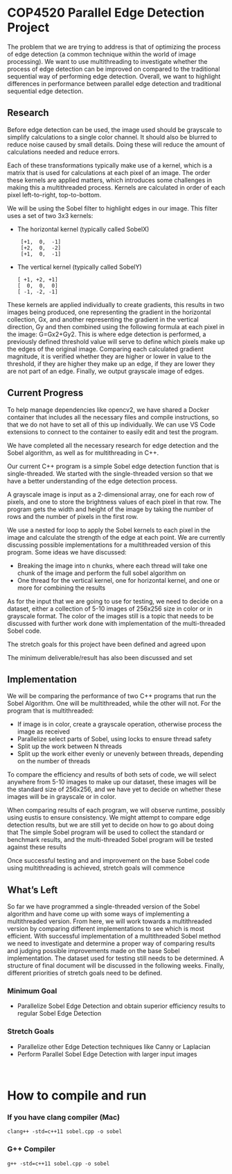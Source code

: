 # COP4520 Parallel Edge Detection Project
The problem that we are trying to address is that of optimizing the process of edge detection (a common technique within the world of image processing). We want to use multithreading to investigate whether the process of edge detection can be improved on compared to the traditional sequential way of performing edge detection. Overall, we want to highlight differences in performance between parallel edge detection and traditional sequential edge detection.

## Research
Before edge detection can be used, the image used should be grayscale to simplify calculations to a single color channel. It should also be blurred to reduce noise caused by small details. Doing these will reduce the amount of calculations needed and reduce errors.

Each of these transformations typically make use of a kernel, which is a matrix that is used for calculations at each pixel of an image. The order these kernels are applied matters, which introduces some challenges in making this a multithreaded process. Kernels are calculated in order of each pixel left-to-right, top-to-bottom.

We will be using the Sobel filter to highlight edges in our image. This filter uses a set of two 3x3 kernels:
 - The horizontal kernel (typically called SobelX)
    
        [+1,  0,  -1]
        [+2,  0,  -2]
        [+1,  0,  -1]
	

 -  The vertical kernel (typically called SobelY)
    
        [ +1, +2, +1]
        [  0,  0,  0]
        [ -1, -2, -1]

These kernels are applied individually to create gradients, this results in two images being produced, one representing the gradient in the horizontal collection, Gx, and another representing the gradient in the vertical direction, Gy and then combined using the following formula at each pixel in the image:  G=Gx2+Gy2. This is where edge detection is performed, a previously defined threshold value will serve to define which pixels make up the edges of the original image. Comparing each calculated gradient magnitude, it is verified whether they are higher or lower in value to the threshold, if they are higher they make up an edge, if they are lower they are not part of an edge. Finally, we output grayscale image of edges.



## Current Progress
To help manage dependencies like opencv2, we have shared a Docker container that includes all the necessary files and compile instructions, so that we do not have to set all of this up individually. We can use VS Code extensions to connect to the container to easily edit and test the program.

We have completed all the necessary research for edge detection and the Sobel algorithm, as well as for multithreading in C++.

Our current C++ program is a simple Sobel edge detection function that is single-threaded. We started with the single-threaded version so that we have a better understanding of the edge detection process.

A grayscale image is input as a 2-dimensional array, one for each row of pixels, and one to store the brightness values of each pixel in that row. The program gets the width and height of the image by taking the number of rows and the number of pixels in the first row. 

We use a nested for loop to apply the Sobel kernels to each pixel in the image and calculate the strength of the edge at each point.
We are currently discussing possible implementations for a multithreaded version of this program. Some ideas we have discussed:
 - Breaking the image into n chunks, where each thread will take one chunk of the image and perform the full sobel algorithm on
 - One thread for the vertical kernel, one for horizontal kernel, and one or more for combining the results

As for the input that we are going to use for testing, we need to decide on a dataset, either a collection of 5-10 images of 256x256 size in color or in grayscale format. The color of the images still is a topic that needs to be discussed with further work done with implementation of the multi-threaded Sobel code.

The stretch goals for this project have been defined and agreed upon

The minimum deliverable/result has also been discussed and set

## Implementation
We will be comparing the performance of two C++ programs that run the Sobel Algorithm. One will be multithreaded, while the other will not. For the program that is multithreaded:  
 - If image is in color, create a grayscale operation, otherwise process the image as received 
 - Parallelize select parts of Sobel, using locks to ensure thread safety
 - Split up the work between N threads
 - Split up the work either evenly or unevenly between threads, depending on the number of threads 

To compare the efficiency and results of both sets of code, we will select anywhere from 5-10 images to make up our dataset, these images will be the standard size of 256x256, and we have yet to decide on whether these images will be in grayscale or in color.

When comparing results of each program, we will observe runtime, possibly using eustis to ensure consistency. 
We might attempt to compare edge detection results, but we are still yet to decide on how to go about doing that
The simple Sobel program will be used to collect the standard or benchmark results, and the multi-threaded Sobel program will be tested against these results

Once successful testing and and improvement on the base Sobel code using multithreading is achieved, stretch goals will commence

## What’s Left
So far we have programmed a single-threaded version of the Sobel algorithm and have come up with some ways of implementing a multithreaded version. From here, we will work towards a multithreaded version by comparing different implementations to see which is most efficient. With successful implementation of a multithreaded Sobel method we need to investigate and determine a proper way of comparing results and judging possible improvements made on the base Sobel implementation. The dataset used for testing still needs to be determined. A structure of final document will be discussed in the following weeks. Finally, different priorities of stretch goals need to be defined. 

### Minimum Goal
 - Parallelize Sobel Edge Detection and obtain superior efficiency results to regular Sobel Edge Detection
### Stretch Goals
 - Parallelize other Edge Detection techniques like Canny or Laplacian
 - Perform Parallel Sobel Edge Detection with larger input images 

<br><nr>

# How to compile and run
### If you have clang compiler (Mac)
    clang++ -std=c++11 sobel.cpp -o sobel
### G++ Compiler 
    g++ -std=c++11 sobel.cpp -o sobel
